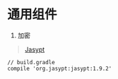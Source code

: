 # 通用组件

1. 加密

  > [Jasypt](http://www.jasypt.org/)

  ```
  // build.gradle
  compile 'org.jasypt:jasypt:1.9.2'
  ```